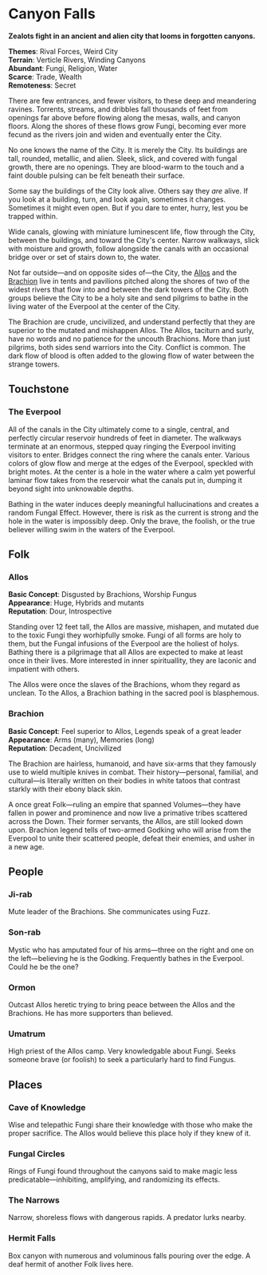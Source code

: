 Canyon Falls
============

**Zealots fight in an ancient and alien city that looms in forgotten canyons.**

**Themes**: Rival Forces, Weird City  
**Terrain**: Verticle Rivers, Winding Canyons  
**Abundant**: Fungi, Religion, Water  
**Scarce**: Trade, Wealth  
**Remoteness**: Secret  

There are few entrances, and fewer visitors, to these deep and meandering ravines. Torrents, streams, and dribbles fall thousands of feet from openings far above before flowing along the mesas, walls, and canyon floors. Along the shores of these flows grow Fungi, becoming ever more fecund as the rivers join and widen and eventually enter the City.

No one knows the name of the City. It is merely the City. Its buildings are tall, rounded, metallic, and alien. Sleek, slick, and covered with fungal growth, there are no openings. They are blood-warm to the touch and a faint double pulsing can be felt beneath their surface.

Some say the buildings of the City look alive. Others say they *are* alive. If you look at a building, turn, and look again, sometimes it changes. Sometimes it might even open. But if you dare to enter, hurry, lest you be trapped within.

Wide canals, glowing with miniature luminescent life, flow through the City, between the buildings, and toward the City's center. Narrow walkways, slick with moisture and growth, follow alongside the canals with an occasional bridge over or set of stairs down to, the water.

Not far outside—and on opposite sides of—the City, the [Allos](#allos) and the [Brachion](#brachion) live in tents and pavilions pitched along the shores of two of the widest rivers that flow into and between the dark towers of the City. Both groups believe the City to be a holy site and send pilgrims to bathe in the living water of the Everpool at the center of the City.

The Brachion are crude, uncivilized, and understand perfectly that they are superior to the mutated and mishappen Allos. The Allos, taciturn and surly, have no words and no patience for the uncouth Brachions. More than just pilgrims, both sides send warriors into the City. Conflict is common. The dark flow of blood is often added to the glowing flow of water between the strange towers.

## Touchstone

### The Everpool

All of the canals in the City ultimately come to a single, central, and perfectly circular reservoir hundreds of feet in diameter. The walkways terminate at an enormous, stepped quay ringing the Everpool inviting visitors to enter. Bridges connect the ring where the canals enter. Various colors of glow flow and merge at the edges of the Everpool, speckled with bright motes. At the center is a hole in the water where a calm yet powerful laminar flow takes from the reservoir what the canals put in, dumping it beyond sight into unknowable depths.

Bathing in the water induces deeply meaningful hallucinations and creates a random Fungal Effect. However, there is risk as the current is strong and the hole in the water is impossibly deep. Only the brave, the foolish, or the true believer willing swim in the waters of the Everpool.

## Folk

### Allos

**Basic Concept**: Disgusted by Brachions, Worship Fungus  
**Appearance**: Huge, Hybrids and mutants  
**Reputation**: Dour, Introspective  

Standing over 12 feet tall, the Allos are massive, mishapen, and mutated due to the toxic Fungi they worhipfully smoke. Fungi of all forms are holy to them, but the Fungal infusions of the Everpool are the holiest of holys. Bathing there is a pilgrimage that all Allos are expected to make at least once in their lives. More interested in inner spirituallity, they are laconic and impatient with others.

The Allos were once the slaves of the Brachions, whom they regard as unclean. To the Allos, a Brachion bathing in the sacred pool is blasphemous.

### Brachion

**Basic Concept**: Feel superior to Allos, Legends speak of a great leader  
**Appearance**: Arms (many), Memories (long)  
**Reputation**: Decadent, Uncivilized  

The Brachion are hairless, humanoid, and have six-arms that they famously use to wield multiple knives in combat. Their history—personal, familial, and cultural—is literally written on their bodies in white tatoos that contrast starkly with their ebony black skin.

A once great Folk—ruling an empire that spanned Volumes—they have fallen in power and prominence and now live a primative tribes scattered across the Down. Their former servants, the Allos, are still looked down upon. Brachion legend tells of two-armed Godking who will arise from the Everpool to unite their scattered people, defeat their enemies, and usher in a new age.

## People

### Ji-rab
Mute leader of the Brachions. She communicates using Fuzz.

### Son-rab
Mystic who has amputated four of his arms—three on the right and one on the left—believing he is the Godking. Frequently bathes in the Everpool. Could he be the one?

### Ormon
Outcast Allos heretic trying to bring peace between the Allos and the Brachions. He has more supporters than believed.

### Umatrum
High priest of the Allos camp. Very knowledgable about Fungi. Seeks someone brave (or foolish) to seek a particularly hard to find Fungus.

## Places

### Cave of Knowledge
Wise and telepathic Fungi share their knowledge with those who make the proper sacrifice. The Allos would believe this place holy if they knew of it.

### Fungal Circles
Rings of Fungi found throughout the canyons said to make magic less predicatable—inhibiting, amplifying, and randomizing its effects.

### The Narrows
Narrow, shoreless flows with dangerous rapids. A predator lurks nearby.

### Hermit Falls
Box canyon with numerous and voluminous falls pouring over the edge. A deaf hermit of another Folk lives here.
